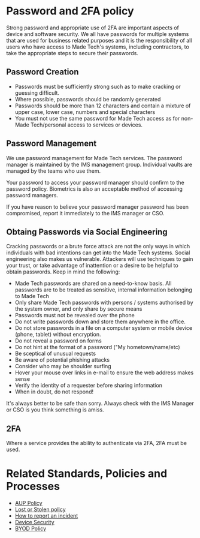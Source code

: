 # Password and 2FA policy

Strong password and appropriate use of 2FA are important aspects of device and software security. We all have passwords for multiple systems that are used for business related purposes and it is the responsibility of all users who have access to Made Tech's systems, including contractors, to take the appropriate steps to secure their passwords. 

## Password Creation
- Passwords must be sufficiently strong such as to make cracking or guessing difficult.
- Where possible, passwords should be randomly generated
- Passwords should be more than 12 characters and contain a mixture of upper case, lower case, numbers and special characters
- You must not use the same password for Made Tech access as for non-Made Tech/personal access to services or devices.

## Password Management
We use password management for Made Tech services. The password manager is maintained by the IMS management group. Individual vaults are managed by the teams who use them.

Your password to access your password manager should confirm to the password policy. Biometrics is also an acceptable method of accessing password managers.

If you have reason to believe your password manager password has been compromised, report it immediately to the IMS manager or CSO. 

## Obtaing Passwords via Social Engineering

Cracking passwords or a brute force attack are not the only ways in which individuals with bad intentions can get into the Made Tech systems. Social engineering also makes us vulnerable. Attackers will use techniques to gain your trust, or take advantage of inattention or a desire to be helpful to obtain passwords. Keep in mind the following:

- Made Tech passwords are shared on a need-to-know basis. All passwords are to be treated as sensitive, internal information belonging to Made Tech
- Only share Made Tech passwords with persons / systems authorised by the system owner, and only share by secure means
- Passwords must not be revealed over the phone
- Do not write passwords down and store them anywhere in the office. 
- Do not store passwords in a file on a computer system or mobile device (phone, tablet) without encryption.
- Do not reveal a password on forms
- Do not hint at the format of a password ("My hometown/name/etc)
- Be sceptical of unusual requests
- Be aware of potential phishing attacks
- Consider who may be shoulder surfing
- Hover your mouse over links in e-mail to ensure the web address makes sense
- Verify the identity of a requester before sharing information
- When in doubt, do not respond!

It's always better to be safe than sorry. Always check with the IMS Manager or CSO is you think something is amiss.

## 2FA
Where a service provides the ability to authenticate via 2FA, 2FA must be used. 

# Related Standards, Policies and Processes
 - [AUP Policy](link)
 - [Lost or Stolen policy](link)
 - [How to report an incident](link)
 - [Device Security](link)
 - [BYOD Policy](link)
